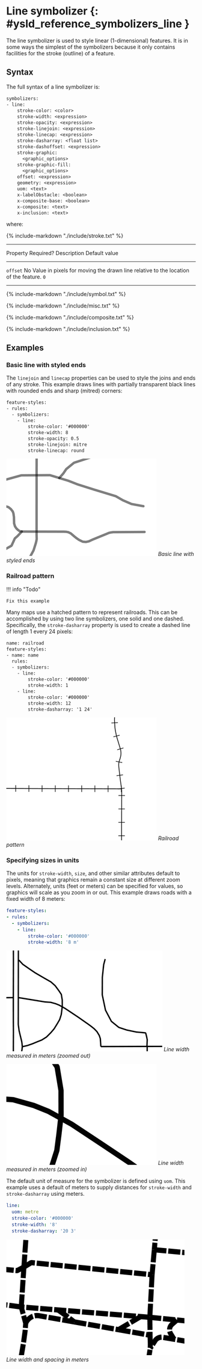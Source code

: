 # Line symbolizer {: #ysld_reference_symbolizers_line }

The line symbolizer is used to style linear (1-dimensional) features. It is in some ways the simplest of the symbolizers because it only contains facilities for the stroke (outline) of a feature.

## Syntax

The full syntax of a line symbolizer is:

    symbolizers:
    - line:
        stroke-color: <color>
        stroke-width: <expression>
        stroke-opacity: <expression>
        stroke-linejoin: <expression>
        stroke-linecap: <expression>
        stroke-dasharray: <float list>
        stroke-dashoffset: <expression>
        stroke-graphic: 
          <graphic_options>
        stroke-graphic-fill: 
          <graphic_options>
        offset: <expression>
        geometry: <expression>
        uom: <text>
        x-labelObstacle: <boolean>
        x-composite-base: <boolean>
        x-composite: <text>
        x-inclusion: <text>

where:

{%
   include-markdown "./include/stroke.txt"
%}

  -------------------------------------------------------------------------------------------------------------------------------
  Property       Required?   Description                                                                          Default value
  -------------- ----------- ------------------------------------------------------------------------------------ ---------------
  `offset`       No          Value in pixels for moving the drawn line relative to the location of the feature.   `0`

  -------------------------------------------------------------------------------------------------------------------------------

{%
   include-markdown "./include/symbol.txt"
%}

{%
   include-markdown "./include/misc.txt"
%}

{%
   include-markdown "./include/composite.txt"
%}

{%
   include-markdown "./include/inclusion.txt"
%}

## Examples

### Basic line with styled ends

The `linejoin` and `linecap` properties can be used to style the joins and ends of any stroke. This example draws lines with partially transparent black lines with rounded ends and sharp (mitred) corners:

    feature-styles:
    - rules:
      - symbolizers:
        - line:
            stroke-color: '#000000'
            stroke-width: 8
            stroke-opacity: 0.5
            stroke-linejoin: mitre
            stroke-linecap: round

![](img/line_basic.png)
*Basic line with styled ends*

### Railroad pattern

!!! info "Todo"

    Fix this example

Many maps use a hatched pattern to represent railroads. This can be accomplished by using two line symbolizers, one solid and one dashed. Specifically, the `stroke-dasharray` property is used to create a dashed line of length 1 every 24 pixels:

    name: railroad
    feature-styles:
    - name: name
      rules:
      - symbolizers:
        - line:
            stroke-color: '#000000'
            stroke-width: 1
        - line:
            stroke-color: '#000000'
            stroke-width: 12
            stroke-dasharray: '1 24'

![](img/line_railroad.png)
*Railroad pattern*

### Specifying sizes in units

The units for `stroke-width`, `size`, and other similar attributes default to pixels, meaning that graphics remain a constant size at different zoom levels. Alternately, units (feet or meters) can be specified for values, so graphics will scale as you zoom in or out. This example draws roads with a fixed width of 8 meters:

``` yaml
feature-styles:
- rules:
  - symbolizers:
    - line:
        stroke-color: '#000000'
        stroke-width: '8 m'
```

![](img/line_uomsmall.png)
*Line width measured in meters (zoomed out)*

![](img/line_uombig.png)
*Line width measured in meters (zoomed in)*

The default unit of measure for the symbolizer is defined using `uom`. This example uses a default of meters to supply distances for `stroke-width` and `stroke-dasharray` using meters.

``` yaml
line:
  uom: metre
  stroke-color: '#000000'
  stroke-width: '8'
  stroke-dasharray: '20 3'
```

![](img/line-uom.png)
*Line width and spacing in meters*
